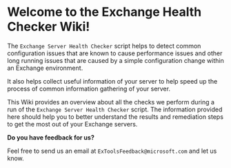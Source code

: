 Welcome to the Exchange Health Checker Wiki!
======

The `Exchange Server Health Checker` script helps to detect common configuration issues that are known to cause performance issues and other long running issues that are caused by a simple configuration change within an Exchange environment.

It also helps collect useful information of your server to help speed up the process of common information gathering of your server.

This Wiki provides an overview about all the checks we perform during a run of the `Exchange Server Health Checker` script. The information provided here should help you to better understand the results and remediation steps to get the most out of your Exchange servers.

**Do you have feedback for us?**

Feel free to send us an email at `ExToolsFeedback@microsoft.com` and let us know.